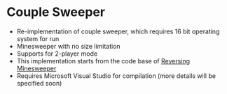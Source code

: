 # Couple Sweeper

- Re-implementation of couple sweeper, which requires 16 bit operating system for run
- Minesweeper with no size limitation
- Supports for 2-player mode
- This implementation starts from the code base of [Reversing Minesweeper](https://github.com/repnz/ReversingMinesweeper)
- Requires Microsoft Visual Studio for compilation (more details will be specified soon)